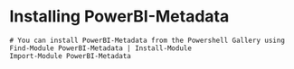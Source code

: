 # Installing PowerBI-Metadata

    # You can install PowerBI-Metadata from the Powershell Gallery using
    Find-Module PowerBI-Metadata | Install-Module
    Import-Module PowerBI-Metadata
